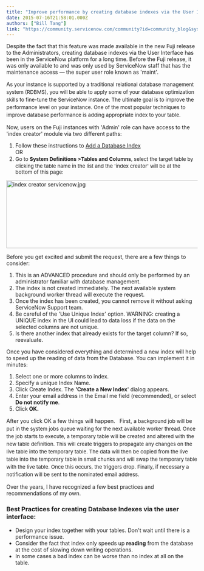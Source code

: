 ```yaml
---
title: "Improve performance by creating database indexes via the User Interface"
date: 2015-07-16T21:58:01.000Z
authors: ["Bill Tang"]
link: "https://community.servicenow.com/community?id=community_blog&sys_id=62edaee9dbd0dbc01dcaf3231f9619ee"
---
```

<p>Despite the fact that this feature was made available in the new Fuji release to the Administrators, creating database indexes via the User Interface has been in the ServiceNow platform for a long time. Before the Fuji release, it was only available to and was only used by ServiceNow staff that has the maintenance access — the super user role known as 'maint'.</p><p></p><p>A<span style="font-size: 10pt; line-height: 1.5em;">s your instance is supported by a traditional relational database management system (RDBMS), you will be able to apply some of your database optimization skills to fine-tune the ServiceNow instance. The ultimate goal is to improve the performance level on your instance. One of the most popular techniques to improve database performance is adding appropriate index to your table.</span></p><p></p><p>Now, users on the Fuji instances with 'Admin' role can have access to the 'index creator' module via two different paths:</p><ol><li>Follow these instructions to <a href="http://wiki.servicenow.com/index.php?title=Creating_a_Custom_Table#Adding_a_Database_Index">Add a Database Index <br/></a>OR</li><li><span style="line-height: 1.5em; font-size: 10pt;">Go to <strong>System Definitions &gt;Tables and Columns</strong>, select the target table by clicking the table name in the list and the 'index creator' will be at the bottom of this page:</span></li></ol><p><img   alt="index creator servicenow.jpg" class="image-0 jive-image" src="ed99d4cedb1c17049c9ffb651f9619f8.iix" style="height: 178px; width: 620px; display: block; margin-left: auto; margin-right: auto;"/></p><p></p><p>Before you get excited and submit the request, there are a few things to consider:</p><ol><li>This is an ADVANCED procedure and should only be performed by an administrator familiar with database management.</li><li>The index is not created immediately. The next available system background worker thread will execute the request.</li><li>Once the index has been created, you cannot remove it without asking ServiceNow Support team.</li><li>Be careful of the 'Use Unique Index' option. WARNING: creating a UNIQUE index in the UI could lead to data loss if the data on the selected columns are not unique.</li><li>Is there another index that already exists for the target column? If so, reevaluate.</li></ol><p></p><p>Once you have considered everything and determined a new index will help to speed up the reading of data from the Database. You can implement it in minutes:</p><ol style="list-style-type: decimal;"><li>Select one or more columns to index.</li><li>Specify a unique Index Name.</li><li>Click Create Index. The <strong>'Create a New Index</strong>' dialog appears.</li><li>Enter your email address in the Email me field (recommended), or select<strong> Do not notify me</strong>.</li><li>Click<strong> OK.</strong></li></ol><p></p><p></p><p>After you click OK a few things will happen.   First, a<span style="font-size: 10pt; line-height: 1.5em;"> background job will be put in the system jobs queue waiting for the next available worker thread. </span><span style="font-size: 10pt; line-height: 1.5em;">Once the job starts to execute, a temporary table will be created and altered with the new table definition. This will create</span><span style="font-size: 10pt; line-height: 1.5em;"> triggers to propagate any changes on the live table into the temporary table. The d</span><span style="font-size: 10pt; line-height: 1.5em;">ata will then be copied from the live table into the temporary table in small chunks and will s</span><span style="font-size: 10pt; line-height: 1.5em;">wap the temporary table with the live table. Once this occurs, </span><span style="font-size: 10pt; line-height: 1.5em;">the triggers drop. Finally, if necessary a notification will be sent to the nominated email address.</span></p><p></p><p>Over the years, I have recognized a few best practices and recommendations of my own.</p><p></p><h3>Best Practices for creating Database Indexes via the user interface:</h3><ul><li>Design your index together with your tables. Don't wait until there is a performance issue.</li><li>Consider the fact that index only speeds up <strong>reading</strong> from the database at the cost of slowing down writing operations.</li><li>In some cases a bad index can be worse than no index at all on the table.</li></ul>